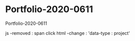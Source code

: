 # Portfolio-2020-0611
 Portfolio-2020-0611

js  -removed : span click
html -change : 'data-type : project'
